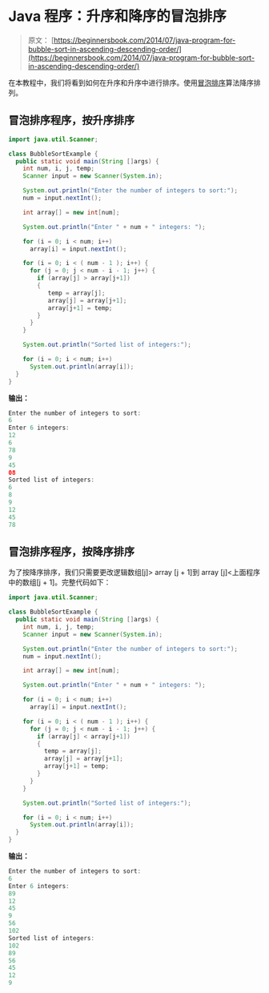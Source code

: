 # Java 程序：升序和降序的冒泡排序

> 原文： [https://beginnersbook.com/2014/07/java-program-for-bubble-sort-in-ascending-descending-order/](https://beginnersbook.com/2014/07/java-program-for-bubble-sort-in-ascending-descending-order/)

在本教程中，我们将看到如何在升序和升序中进行排序。使用[冒泡排序](https://en.wikipedia.org/wiki/Bubble_sort)算法降序排列。

## 冒泡排序程序，按升序排序

```java
import java.util.Scanner;

class BubbleSortExample {
  public static void main(String []args) {
    int num, i, j, temp;
    Scanner input = new Scanner(System.in);

    System.out.println("Enter the number of integers to sort:");
    num = input.nextInt();

    int array[] = new int[num];

    System.out.println("Enter " + num + " integers: ");

    for (i = 0; i < num; i++) 
      array[i] = input.nextInt();

    for (i = 0; i < ( num - 1 ); i++) {
      for (j = 0; j < num - i - 1; j++) {
        if (array[j] > array[j+1]) 
        {
           temp = array[j];
           array[j] = array[j+1];
           array[j+1] = temp;
        }
      }
    }

    System.out.println("Sorted list of integers:");

    for (i = 0; i < num; i++) 
      System.out.println(array[i]);
  }
}
```

**输出：**

```java
Enter the number of integers to sort:
6
Enter 6 integers: 
12
6
78
9
45
08
Sorted list of integers:
6
8
9
12
45
78

```

## 冒泡排序程序，按降序排序

为了按降序排序，我们只需要更改逻辑数组[j]&gt; array [j + 1]到 array [j]&lt;上面程序中的数组[j + 1]。完整代码如下：

```java
import java.util.Scanner;

class BubbleSortExample {
  public static void main(String []args) {
    int num, i, j, temp;
    Scanner input = new Scanner(System.in);

    System.out.println("Enter the number of integers to sort:");
    num = input.nextInt();

    int array[] = new int[num];

    System.out.println("Enter " + num + " integers: ");

    for (i = 0; i < num; i++) 
      array[i] = input.nextInt();

    for (i = 0; i < ( num - 1 ); i++) {
      for (j = 0; j < num - i - 1; j++) {
        if (array[j] < array[j+1]) 
        {
          temp = array[j];
          array[j] = array[j+1];
          array[j+1] = temp;
        }
      }
    }

    System.out.println("Sorted list of integers:");

    for (i = 0; i < num; i++) 
      System.out.println(array[i]);
  } 
}
```

**输出：**

```java
Enter the number of integers to sort:
6
Enter 6 integers: 
89
12
45
9
56
102
Sorted list of integers:
102
89
56
45
12
9
```